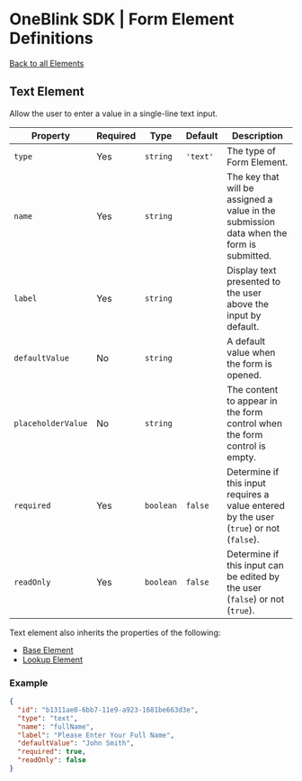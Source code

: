 # OneBlink SDK | Form Element Definitions

[Back to all Elements](./README.md)

## Text Element

Allow the user to enter a value in a single-line text input.

| Property           | Required | Type      | Default  | Description                                                                              |
| ------------------ | -------- | --------- | -------- | ---------------------------------------------------------------------------------------- |
| `type`             | Yes      | `string`  | `'text'` | The type of Form Element.                                                                |
| `name`             | Yes      | `string`  |          | The key that will be assigned a value in the submission data when the form is submitted. |
| `label`            | Yes      | `string`  |          | Display text presented to the user above the input by default.                           |
| `defaultValue`     | No       | `string`  |          | A default value when the form is opened.                                                 |
| `placeholderValue` | No       | `string`  |          | The content to appear in the form control when the form control is empty.                |
| `required`         | Yes      | `boolean` | `false`  | Determine if this input requires a value entered by the user (`true`) or not (`false`).  |
| `readOnly`         | Yes      | `boolean` | `false`  | Determine if this input can be edited by the user (`false`) or not (`true`).             |

Text element also inherits the properties of the following:

- [Base Element](./base-element.md)
- [Lookup Element](./lookup-element.md)

### Example

```JSON
{
  "id": "b1311ae0-6bb7-11e9-a923-1681be663d3e",
  "type": "text",
  "name": "fullName",
  "label": "Please Enter Your Full Name",
  "defaultValue": "John Smith",
  "required": true,
  "readOnly": false
}
```
